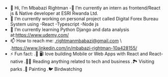 - 👋 Hi, I’m Mbabazi Rightman 
-🏢 I’m currently an intern as frontend/React js & Native developer at ESRI Rwanda Ltd.  
- 🔭 I’m currently working on personal project called Digital Forex Bureau System using -React -Typescript -Node js
- 🌱 I’m currently learning Python Django and data analysis at:https://www.udemy.com/
- 📫 How to reach me: .rightmanmbabazi@gmail.com \                                              
                                                  .https://www.linkedin.com/in/mbabazi-rightman-10a428155/
- ⚡ Fun fact:
     .📱 🖥️I love building Mobile or Web Apps with React and React-native
     .🧑‍💻 Reading anything related to tech and business
     .🏞️ Visiting parks
     .🎨 Painting
     .🐦 Birdwatching
     

<!---
Mbabazi-Rightman22/Mbabazi-Rightman22 is a ✨ special ✨ repository because its `README.md` (this file) appears on your GitHub profile.
You can click the Preview link to take a look at your changes.
--->
